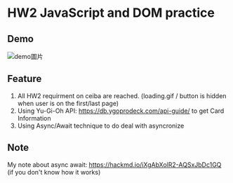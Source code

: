 # HW2 JavaScript and DOM practice

## Demo
![demo圖片](https://i.imgur.com/XpyBrVB.png)

## Feature
1. All HW2 requirment on ceiba are reached. (loading.gif / button is hidden when user is on the first/last page)
2. Using Yu-Gi-Oh API: https://db.ygoprodeck.com/api-guide/ to get Card Information
3. Using Async/Await technique to do deal with asyncronize 

## Note
My note about async await: https://hackmd.io/iXgAbXolR2-AQSxJbDc1GQ (if you don't know how it works)
